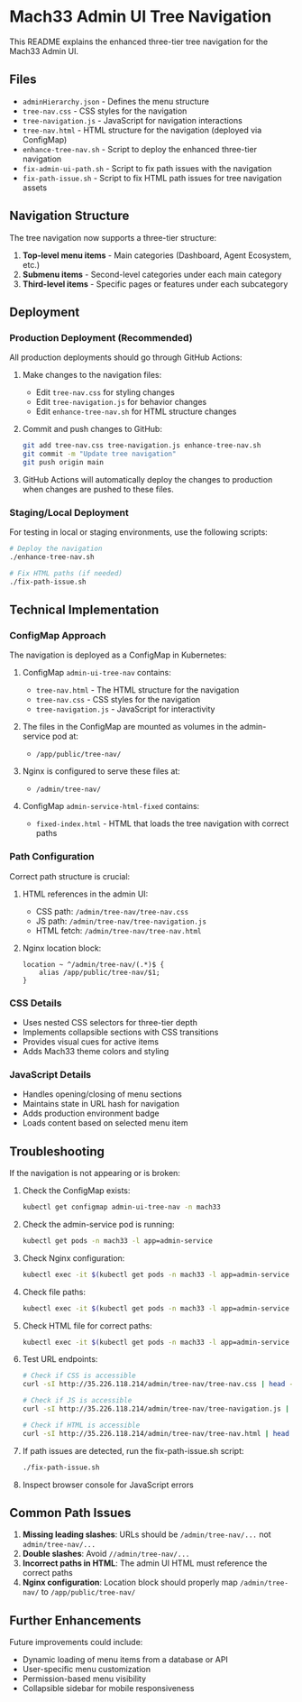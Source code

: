 # Mach33 Admin UI Tree Navigation

This README explains the enhanced three-tier tree navigation for the Mach33 Admin UI.

## Files

- `adminHierarchy.json` - Defines the menu structure
- `tree-nav.css` - CSS styles for the navigation
- `tree-navigation.js` - JavaScript for navigation interactions
- `tree-nav.html` - HTML structure for the navigation (deployed via ConfigMap)
- `enhance-tree-nav.sh` - Script to deploy the enhanced three-tier navigation
- `fix-admin-ui-path.sh` - Script to fix path issues with the navigation
- `fix-path-issue.sh` - Script to fix HTML path issues for tree navigation assets

## Navigation Structure

The tree navigation now supports a three-tier structure:
1. **Top-level menu items** - Main categories (Dashboard, Agent Ecosystem, etc.)
2. **Submenu items** - Second-level categories under each main category
3. **Third-level items** - Specific pages or features under each subcategory

## Deployment

### Production Deployment (Recommended)

All production deployments should go through GitHub Actions:

1. Make changes to the navigation files:
   - Edit `tree-nav.css` for styling changes
   - Edit `tree-navigation.js` for behavior changes
   - Edit `enhance-tree-nav.sh` for HTML structure changes

2. Commit and push changes to GitHub:
   ```bash
   git add tree-nav.css tree-navigation.js enhance-tree-nav.sh
   git commit -m "Update tree navigation"
   git push origin main
   ```

3. GitHub Actions will automatically deploy the changes to production when changes are pushed to these files.

### Staging/Local Deployment

For testing in local or staging environments, use the following scripts:

```bash
# Deploy the navigation
./enhance-tree-nav.sh

# Fix HTML paths (if needed)
./fix-path-issue.sh
```

## Technical Implementation

### ConfigMap Approach

The navigation is deployed as a ConfigMap in Kubernetes:

1. ConfigMap `admin-ui-tree-nav` contains:
   - `tree-nav.html` - The HTML structure for the navigation
   - `tree-nav.css` - CSS styles for the navigation
   - `tree-navigation.js` - JavaScript for interactivity

2. The files in the ConfigMap are mounted as volumes in the admin-service pod at:
   - `/app/public/tree-nav/`

3. Nginx is configured to serve these files at:
   - `/admin/tree-nav/`

4. ConfigMap `admin-service-html-fixed` contains:
   - `fixed-index.html` - HTML that loads the tree navigation with correct paths

### Path Configuration

Correct path structure is crucial:

1. HTML references in the admin UI:
   - CSS path: `/admin/tree-nav/tree-nav.css`  
   - JS path: `/admin/tree-nav/tree-navigation.js`
   - HTML fetch: `/admin/tree-nav/tree-nav.html`

2. Nginx location block:
   ```
   location ~ ^/admin/tree-nav/(.*)$ {
       alias /app/public/tree-nav/$1;
   }
   ```

### CSS Details

- Uses nested CSS selectors for three-tier depth
- Implements collapsible sections with CSS transitions
- Provides visual cues for active items
- Adds Mach33 theme colors and styling

### JavaScript Details

- Handles opening/closing of menu sections
- Maintains state in URL hash for navigation
- Adds production environment badge
- Loads content based on selected menu item

## Troubleshooting

If the navigation is not appearing or is broken:

1. Check the ConfigMap exists:
   ```bash
   kubectl get configmap admin-ui-tree-nav -n mach33
   ```

2. Check the admin-service pod is running:
   ```bash
   kubectl get pods -n mach33 -l app=admin-service
   ```

3. Check Nginx configuration:
   ```bash
   kubectl exec -it $(kubectl get pods -n mach33 -l app=admin-service -o jsonpath='{.items[0].metadata.name}') -n mach33 -- cat /etc/nginx/conf.d/default.conf
   ```

4. Check file paths:
   ```bash
   kubectl exec -it $(kubectl get pods -n mach33 -l app=admin-service -o jsonpath='{.items[0].metadata.name}') -n mach33 -- ls -la /app/public/tree-nav/
   ```

5. Check HTML file for correct paths:
   ```bash
   kubectl exec -it $(kubectl get pods -n mach33 -l app=admin-service -o jsonpath='{.items[0].metadata.name}') -n mach33 -- cat /usr/share/nginx/html/index.html | grep -A 2 -B 2 tree-nav
   ```

6. Test URL endpoints:
   ```bash
   # Check if CSS is accessible
   curl -sI http://35.226.118.214/admin/tree-nav/tree-nav.css | head -2
   
   # Check if JS is accessible
   curl -sI http://35.226.118.214/admin/tree-nav/tree-navigation.js | head -2
   
   # Check if HTML is accessible
   curl -sI http://35.226.118.214/admin/tree-nav/tree-nav.html | head -2
   ```

7. If path issues are detected, run the fix-path-issue.sh script:
   ```bash
   ./fix-path-issue.sh
   ```

8. Inspect browser console for JavaScript errors

## Common Path Issues

1. **Missing leading slashes**: URLs should be `/admin/tree-nav/...` not `admin/tree-nav/...`
2. **Double slashes**: Avoid `//admin/tree-nav/...`
3. **Incorrect paths in HTML**: The admin UI HTML must reference the correct paths
4. **Nginx configuration**: Location block should properly map `/admin/tree-nav/` to `/app/public/tree-nav/`

## Further Enhancements

Future improvements could include:
- Dynamic loading of menu items from a database or API
- User-specific menu customization
- Permission-based menu visibility
- Collapsible sidebar for mobile responsiveness 